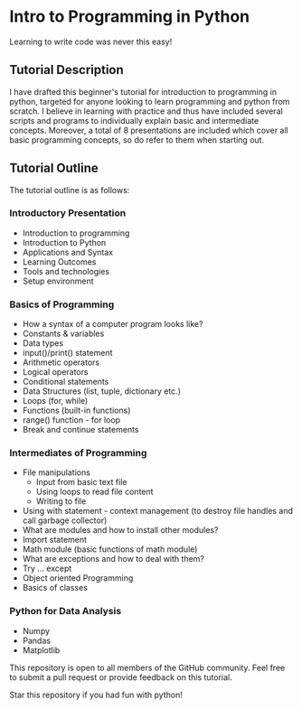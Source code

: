 # Intro to Programming in Python

Learning to write code was never this easy!

## Tutorial Description

I have drafted this beginner's tutorial for introduction to programming in python, targeted for anyone looking to learn programming and python from scratch. I believe in learning with practice and thus have included several scripts and programs to individually explain basic and intermediate concepts. Moreover, a total of 8 presentations are included which cover all basic programming concepts, so do refer to them when starting out.

## Tutorial Outline

The tutorial outline is as follows:

### Introductory Presentation
  - Introduction to programming
  - Introduction to Python
  - Applications and Syntax
  - Learning Outcomes
  - Tools and technologies
  - Setup environment


### Basics of Programming
  - How a syntax of a computer program looks like?
  - Constants & variables
  - Data types
  - input()/print() statement
  - Arithmetic operators
  - Logical operators
  - Conditional statements
  - Data Structures (list, tuple, dictionary etc.)
  - Loops (for, while)
  - Functions (built-in functions)
  - range() function - for loop
  - Break and continue statements


### Intermediates of Programming
  - File manipulations
    - Input from basic text file
    - Using loops to read file content
    - Writing to file
  - Using with statement - context management (to destroy file handles and call garbage collector)
  - What are modules and how to install other modules?
  - Import statement
  - Math module (basic functions of math module)
  - What are exceptions and how to deal with them?
  - Try … except
  - Object oriented Programming
  - Basics of classes


### Python for Data Analysis
  - Numpy
  - Pandas
  - Matplotlib



This repository is open to all members of the GitHub community. Feel free to submit a pull request or provide feedback on this tutorial.  

Star this repository if you had fun with python!
